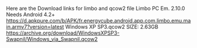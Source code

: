 Here are the Download links for limbo and qcow2 file
Limbo PC Em. 2.10.0 Needs Android 4.2+
https://d.apkpure.com/b/APK/fr.energycube.android.app.com.limbo.emu.main.armv7?version=latest 
Windows XP SP3.qcow2 SIZE: 2.63GB
https://archive.org/download/WindowsXPSP3-Swapnil/Windows_via_Swapnil.qcow2
